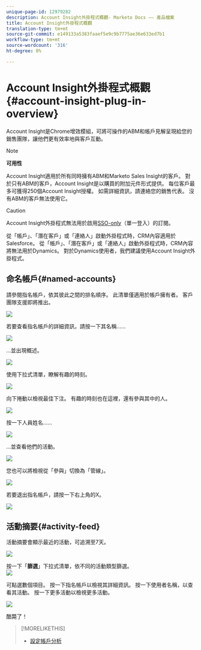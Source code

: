 ```yaml
---
unique-page-id: 12979282
description: Account Insight外掛程式概觀- Marketo Docs —— 產品檔案
title: Account Insight外掛程式概觀
translation-type: tm+mt
source-git-commit: e149133a5383faaef5e9c9b7775ae36e633ed7b1
workflow-type: tm+mt
source-wordcount: '316'
ht-degree: 0%

---
```



# Account Insight外掛程式概觀{#account-insight-plug-in-overview}

Account Insight是Chrome增效模組，可將可操作的ABM和帳戶見解呈現給您的銷售團隊，讓他們更有效率地與客戶互動。

>[!NOTE]
>
>**可用性**
>
>Account Insight適用於所有同時擁有ABM和Marketo Sales Insight的客戶。 對於只有ABM的客戶，Account Insight是以購買的附加元件形式提供。 每位客戶最多可獲得250個Account Insight授權。 如需詳細資訊，請連絡您的銷售代表。 沒有ABM的客戶無法使用它。

>[!CAUTION]
>
>Account Insight外掛程式無法用於啟用[SSO-only](http://docs.marketo.com/display/DOCS/Restrict+User+Login+to+SSO+Only)（單一登入）的訂閱。
>
>從「帳戶」、「潛在客戶」或「連絡人」啟動外掛程式時，CRM內容適用於Salesforce。 從「帳戶」、「潛在客戶」或「連絡人」啟動外掛程式時，CRM內容將無法用於Dynamics。 對於Dynamics使用者，我們建議使用Account Insight外掛程式。

## 命名帳戶{#named-accounts}

請參閱指名帳戶，依其彼此之間的排名順序。 此清單僅適用於帳戶擁有者。 客戶團隊支援即將推出。

![](assets/na1.png)

若要查看指名帳戶的詳細資訊，請按一下其名稱……

![](assets/na3.png)

...並出現概述。

![](assets/na4.png)

使用下拉式清單，瞭解有趣的時刻。

![](assets/na5.png)

向下捲動以檢視最佳下注。 有趣的時刻也在這裡，還有參與其中的人。

![](assets/na6.png)

按一下人員姓名……

![](assets/na7.png)

...並查看他們的活動。

![](assets/na8.png)

您也可以將檢視從「參與」切換為「管線」。

![](assets/na9.png)

若要退出指名帳戶，請按一下右上角的X。

![](assets/na10.png)

## 活動摘要{#activity-feed}

活動摘要會顯示最近的活動，可追溯至7天。

![](assets/af1.png)

按一下「**篩選**」下拉式清單，依不同的活動類型篩選。\
![](assets/af2.png)

可點選數個項目。 按一下指名帳戶以檢視其詳細資訊。 按一下使用者名稱，以查看其活動。 按一下更多活動以檢視更多活動。

![](assets/af3.png)

酷斃了！

>[!MORELIKETHIS]
>
>* [設定帳戶分析](set-up-account-insight.md)

>



